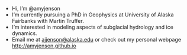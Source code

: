 -  Hi, I’m @amyjenson
-  I’m currently pursuing a PhD in Geophysics at University of Alaska Fairbanks with Martin Truffer. 
-  I’m interested in modeling aspects of subglacial hydrology and ice dynamics. 
-  Email me at ajjenson@alaska.edu or check out my personal webpage http://amyjenson.github.io
